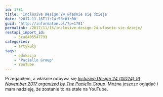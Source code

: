 ```yaml
---
id: 1781
title: 'Inclusive Design 24 właśnie się dzieje'
date: '2017-11-16T11:14:56+01:00'
guid: 'http://informaton.pl/?p=1781'
permalink: /2017/11/16/inclusive-design-24-wlasnie-sie-dzieje/
restapi_import_id:
    - 5ca8405547793
categories:
    - artykuły
tags:
    - edukacja
    - 'Paciello Group'
    - YouTube
---
```


Przegapiłem, a właśnie odbywa się *[Inclusive Design 24 (#ID24) 16 November 2017 organized by The Paciello Group](https://www.inclusivedesign24.org/)*. Można jeszcze oglądać i mam nadzieję, że zostanie to na stałe na YouTube.
